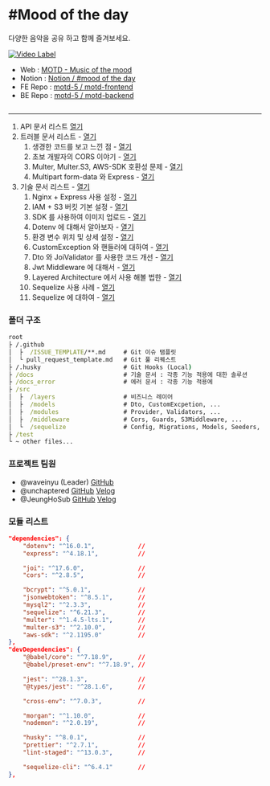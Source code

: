 # #Mood of the day

다양한 음악을 공유 하고 함께 즐겨보세요.

[![Video Label](http://img.youtube.com/vi/G5P7WP_DokU/0.jpg)](https://youtu.be/G5P7WP_DokU)

-   Web : [MOTD - Music of the mood](http://motd.team5.s3-website.ap-northeast-2.amazonaws.com/)
-   Notion : [Notion / #mood of the day](https://www.notion.so/mood_of_the_day-5d205eaf31d24e4e8ca8d51478927b51)
-   FE Repo : [motd-5 / motd-frontend](https://github.com/motd-5/motd-frontend)
-   BE Repo : [motd-5 / motd-backend](https://github.com/motd-5/motd-backend)

![]()

<hr>

1. API 문서 리스트 [열기](./docs/api/API%20%EB%AA%85%EC%84%B8%EC%84%9C.md)
2. 트러블 문서 리스트 - [열기](./docs/error/README.md)
    1. 생경한 코드를 보고 느낀 점 - [열기](./docs/error/%EC%83%9D%EA%B2%BD%ED%95%9C%20%EC%BD%94%EB%93%9C%EB%A5%BC%20%EB%B3%B4%EA%B3%A0%20%EB%8A%90%EB%82%80%20%EC%A0%90.md)
    2. 초보 개발자의 CORS 이야기 - [열기](./docs/error/%EC%B4%88%EB%B3%B4%20%EA%B0%9C%EB%B0%9C%EC%9E%90%EC%9D%98%20CORS%20%EC%9D%B4%EC%95%BC%EA%B8%B0.md)
    3. Multer, Multer.S3, AWS-SDK 호환성 문제 - [열기](./docs/error/Multer%2C%20Multer.S3%2C%20AWS-SDK%20%ED%98%B8%ED%99%98%EC%84%B1%20%EB%AC%B8%EC%A0%9C.md)
    4. Multipart form-data 와 Express - [열기](./docs/error/Multipart%20form-data%20%EC%99%80%20Express.md)
3. 기술 문서 리스트 - [열기](./docs/technique/README.md)
    1. Nginx + Express 사용 설정 - [열기](./docs/technique/aws/Nginx%20%2B%20Express%20%EC%82%AC%EC%9A%A9%20%EC%84%A4%EC%A0%95.md)
    2. IAM + S3 버킷 기본 설정 - [열기](./docs//technique/aws/IAM%20%2B%20S3%20%EB%B2%84%ED%82%B7%20%EA%B8%B0%EB%B3%B8%20%EC%84%A4%EC%A0%95.md)
    3. SDK 를 사용하여 이미지 업로드 - [열기](./docs/technique/aws/SDK%20%EB%A5%BC%20%EC%82%AC%EC%9A%A9%ED%95%98%EC%97%AC%20%EC%9D%B4%EB%AF%B8%EC%A7%80%20%EC%97%85%EB%A1%9C%EB%93%9C.md)
    4. Dotenv 에 대해서 알아보자 - [열기](./docs/technique/environment/dotenv%20%EC%97%90%20%EB%8C%80%ED%95%98%EC%97%AC%20%EC%95%8C%EC%95%84%EB%B3%B4%EC%9E%90.md)
    5. 환경 변수 위치 및 상세 설정 - [열기](./docs/technique/environment/%ED%99%98%EA%B2%BD%20%EB%B3%80%EC%88%98%20%EC%9C%84%EC%B9%98%20%EB%B0%8F%20%EC%83%81%EC%84%B8%20%EC%84%A4%EC%A0%95.md)
    6. CustomException 와 핸들러에 대하여 - [열기](./docs/technique/pattern/CustomException%20%EC%99%80%20%ED%95%B8%EB%93%A4%EB%9F%AC%EC%97%90%20%EB%8C%80%ED%95%98%EC%97%AC.md)
    7. Dto 와 JoiValidator 를 사용한 코드 개선 - [열기](./docs/technique/pattern/Dto%20%EC%99%80%20JoiValidator%20%EB%A5%BC%20%EC%82%AC%EC%9A%A9%ED%95%9C%20%EC%BD%94%EB%93%9C%20%EA%B0%9C%EC%84%A0.md)
    8. Jwt Middleware 에 대해서 - [열기](./docs/technique/pattern/Jwt%20Middleware%20%EC%97%90%20%EB%8C%80%ED%95%B4%EC%84%9C.md)
    9. Layered Architecture 에서 사용 해볼 법한 - [열기](./docs/technique/pattern/Layered%20Architecture%20%EC%97%90%EC%84%9C%20%EC%82%AC%EC%9A%A9%20%ED%95%B4%EB%B3%BC%20%EB%B2%95%ED%95%9C.md)
    10. Sequelize 사용 사례 - [열기](./docs/technique/sequelize/Sequelize%20%EC%82%AC%EC%9A%A9%20%EC%82%AC%EB%A1%80.md)
    11. Sequelize 에 대하여 - [열기](./docs/technique/sequelize/Sequelize%20%EC%97%90%20%EB%8C%80%ED%95%98%EC%97%AC.md)

### 폴더 구조

```cmd
root
├ /.github
│  ├  /ISSUE_TEMPLATE/**.md     # Git 이슈 탬플릿
│  └ pull_request_template.md   # Git 풀 리퀘스트
├ /.husky                       # Git Hooks (Local)
├ /docs                         # 기술 문서 : 각종 기능 적용에 대한 솔루션
├ /docs_error                   # 에러 문서 : 각종 기능 적용에
├ /src
│  ├  /layers                   # 비즈니스 레이어
│  ├  /models                   # Dto, CustomExcpetion, ...
│  ├  /modules                  # Provider, Validators, ...
│  ├  /middleware               # Cors, Guards, S3Middleware, ...
│  └  /sequelize                # Config, Migrations, Models, Seeders, ...
├ /test
└ ~ other files...
```

### 프로젝트 팀원

-   @waveinyu (Leader) [GitHub](https://github.com/waveinyu)
-   @unchaptered [GitHub](https://github.com/unchaptered) [Velog](https://velog.io/@wlwjsan)
-   @JeungHoSub [GitHub](https://github.com/JeungHoSub) [Velog](https://velog.io/@unchapterd)

### 모듈 리스트

```json
"dependencies": {
    "dotenv": "^16.0.1",            //
    "express": "^4.18.1",           //

    "joi": "^17.6.0",               //
    "cors": "^2.8.5",               //

    "bcrypt": "^5.0.1",             //
    "jsonwebtoken": "^8.5.1",       //
    "mysql2": "^2.3.3",             //
    "sequelize": "^6.21.3",         //
    "multer": "^1.4.5-lts.1",       //
    "multer-s3": "^2.10.0",         //
    "aws-sdk": "^2.1195.0"          //
},
"devDependencies": {
    "@babel/core": "^7.18.9",       //
    "@babel/preset-env": "^7.18.9", //

    "jest": "^28.1.3",              //
    "@types/jest": "^28.1.6",       //

    "cross-env": "^7.0.3",          //

    "morgan": "^1.10.0",            //
    "nodemon": "^2.0.19",           //

    "husky": "^8.0.1",              //
    "prettier": "^2.7.1",           //
    "lint-staged": "^13.0.3",       //

    "sequelize-cli": "^6.4.1"       //
},
```
